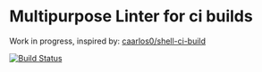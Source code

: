# Multipurpose Linter for ci builds

Work in progress, inspired by:
[caarlos0/shell-ci-build](https://github.com/caarlos0/shell-ci-build)

[![Build Status](https://travis-ci.org/lonix/docker-ci-linter.svg?branch=master)](https://travis-ci.org/lonix/docker-ci-linter)
